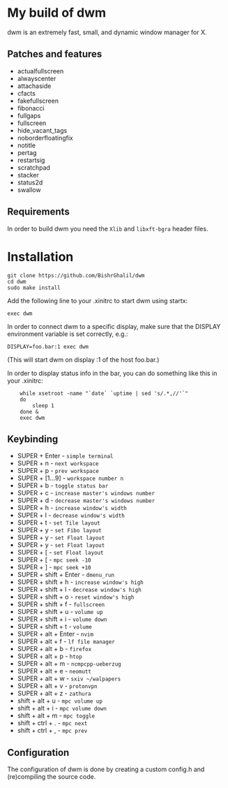 # My build of dwm

dwm is an extremely fast, small, and dynamic window manager for X.

## Patches and features
 
- actualfullscreen
- alwayscenter
- attachaside
- cfacts
- fakefullscreen
- fibonacci
- fullgaps
- fullscreen
- hide_vacant_tags
- noborderfloatingfix
- notitle
- pertag
- restartsig
- scratchpad
- stacker
- status2d
- swallow

## Requirements

In order to build dwm you need the `Xlib` and `libxft-bgra` header files.

# Installation
```
git clone https://github.com/BishrGhalil/dwm
cd dwm
sudo make install
```

Add the following line to your .xinitrc to start dwm using startx:

```
exec dwm
```

In order to connect dwm to a specific display, make sure that
the DISPLAY environment variable is set correctly, e.g.:

```
DISPLAY=foo.bar:1 exec dwm
```

(This will start dwm on display :1 of the host foo.bar.)

In order to display status info in the bar, you can do something
like this in your .xinitrc:
```
    while xsetroot -name "`date` `uptime | sed 's/.*,//'`"
    do
    	sleep 1
    done &
    exec dwm
```

## Keybinding
- SUPER + Enter - `simple terminal`
- SUPER + n - `next workspace`
- SUPER + p - `prev workspace`
- SUPER + [1...9] - `workspace number n`
- SUPER + b - `toggle status bar`
- SUPER + c - `increase master's windows number`
- SUPER + d - `decrease master's windows number`
- SUPER + h - `increase window's width`
- SUPER + l - `decrease window's width`
- SUPER + t - `set Tile layout`
- SUPER + y - `set Fibo layout`
- SUPER + y - `set Float layout`
- SUPER + y - `set Float layout`
- SUPER + [ - `set Float layout`
- SUPER + [ - `mpc seek -10`
- SUPER + ] - `mpc seek +10`
- SUPER + shift + Enter - `dmenu_run`
- SUPER + shift + h - `increase window's high`
- SUPER + shift + l - `decrease window's high`
- SUPER + shift + o - `reset window's high`
- SUPER + shift + f - `fullscreen`
- SUPER + shift + u - `volume up`
- SUPER + shift + i - `volume down`
- SUPER + shift + t - `volume`
- SUPER + alt + Enter - `nvim`
- SUPER + alt + f - `lf file manager`
- SUPER + alt + b - `firefox`
- SUPER + alt + p - `htop`
- SUPER + alt + m - `ncmpcpp-ueberzug`
- SUPER + alt + e - `neomutt`
- SUPER + alt + w - `sxiv ~/walpapers`
- SUPER + alt + v - `protonvpn`
- SUPER + alt + z - `zathura`
- shift + alt + u - `mpc volume up`
- shift + alt + i - `mpc volume down`
- shift + alt + m - `mpc toggle`
- shift + ctrl + . - `mpc next`
- shift + ctrl + , - `mpc prev`
 
## Configuration

The configuration of dwm is done by creating a custom config.h
and (re)compiling the source code.
